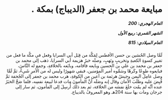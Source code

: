 <h1 dir="rtl">مبايعة محمد بن جعفر (الديباج) بمكة .</h1>

<h5 dir="rtl">العام الهجري:  200

الشهر القمري: ربيع الأول

العام الميلادي: 815</h5>

<p dir="rtl">لَمَّا وصل الحُسَين بن حسن الأفطس لِمَكَّة من قِبَل أبي السرايا وفعل في مكَّة ما فعل من تغييرِ كسوةِ الكعبةِ وتخريبٍ ونَهبٍ، وصلَه خبرُ هزيمة أبي السرايا، ذهب إلى محمد بن جعفر بن محمد بن علي بن الحسين وبايعه فأقامه، وبايَعه بالخلافةِ، وجمع له النَّاسَ، فبايعوه طوعًا وكَرهًا وسَمَّوه أمير المؤمنين، فبقي شهورًا وليس له من الأمرِ شَيءٌ، ثمَّ لَمَّا وصل عامِلُ اليمن وجيشُ هرثمة بن أعين من الكوفةِ، هرب محمد بن جعفر إلى الجُحفة ثمَّ قُبِضَ عليه وطلَبَ الأمان وقال إنه وصَلَه أنَّ المأمونَ مات فدعا لبيعة نفسِه، فلما صَحَّ الخبَرُ عنده أنَّه لم يمُت خلَعَ نفسَه من الخلافة، ثم بعد ذلك أُرسِلَ إلى المأمون، ثم سار إلى جرجان ومات بها سنة 204هـ وهو المعروفُ بالديباج.</p></br>
